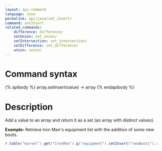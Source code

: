 ```yaml
---
layout: api-command
language: Java
permalink: api/java/set_insert/
command: setInsert
related_commands:
    difference: difference/
    setUnion: set_union/
    setIntersection: set_intersection/
    setDifference: set_difference/
    union: union/
---
```


# Command syntax #

{% apibody %}
array.setInsert(value) &rarr; array
{% endapibody %}

# Description #

Add a value to an array and return it as a set (an array with distinct values).

__Example:__ Retrieve Iron Man's equipment list with the addition of some new boots.

```java
r.table("marvel").get("IronMan").g("equipment").setInsert("newBoots").run(conn);
```


